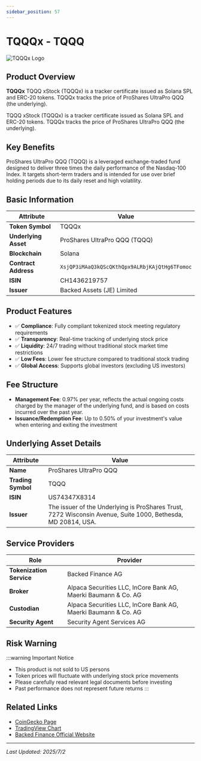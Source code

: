 ```yaml
---
sidebar_position: 57
---
```


# TQQQx - TQQQ

![TQQQx Logo](/img/tokens/tqqqx.svg)

## Product Overview

**TQQQx** TQQQ xStock (TQQQx) is a tracker certificate issued as Solana SPL and ERC-20 tokens. TQQQx tracks the price of ProShares UltraPro QQQ (the underlying).

TQQQ xStock (TQQQx) is a tracker certificate issued as Solana SPL and ERC-20 tokens. TQQQx tracks the price of ProShares UltraPro QQQ (the underlying).

## Key Benefits

ProShares UltraPro QQQ (TQQQ) is a leveraged exchange-traded fund designed to deliver three times the daily performance of the Nasdaq-100 Index. It targets short-term traders and is intended for use over brief holding periods due to its daily reset and high volatility.

## Basic Information

| Attribute | Value |
|------|----|
| **Token Symbol** | TQQQx |
| **Underlying Asset** | ProShares UltraPro QQQ (TQQQ) |
| **Blockchain** | Solana |
| **Contract Address** | `XsjQP3iMAaQ3kQScQKthQpx9ALRbjKAjQtHg6TFomoc` |
| **ISIN** | CH1436219757 |
| **Issuer** | Backed Assets (JE) Limited |

## Product Features

- ✅ **Compliance**: Fully compliant tokenized stock meeting regulatory requirements
- ✅ **Transparency**: Real-time tracking of underlying stock price
- ✅ **Liquidity**: 24/7 trading without traditional stock market time restrictions
- ✅ **Low Fees**: Lower fee structure compared to traditional stock trading
- ✅ **Global Access**: Supports global investors (excluding US investors)

## Fee Structure

- **Management Fee**: 0.97% per year, reflects the actual ongoing costs charged by the manager of the underlying fund, and is based on costs incurred over the past year.
- **Issuance/Redemption Fee**: Up to 0.50% of your investment's value when entering and exiting the investment

## Underlying Asset Details

| Attribute | Value |
|------|----|
| **Name** | ProShares UltraPro QQQ |
| **Trading Symbol** | TQQQ |
| **ISIN** | US74347X8314 |
| **Issuer** | The issuer of the Underlying is ProShares Trust, 7272 Wisconsin Avenue, Suite 1000, Bethesda, MD 20814, USA. |

## Service Providers

| Role | Provider |
|------|----|
| **Tokenization Service** | Backed Finance AG |
| **Broker** | Alpaca Securities LLC, InCore Bank AG, Maerki Baumann & Co. AG |
| **Custodian** | Alpaca Securities LLC, InCore Bank AG, Maerki Baumann & Co. AG |
| **Security Agent** | Security Agent Services AG |

## Risk Warning

:::warning Important Notice
- This product is not sold to US persons
- Token prices will fluctuate with underlying stock price movements
- Please carefully read relevant legal documents before investing
- Past performance does not represent future returns
:::

## Related Links

- [CoinGecko Page](https://www.coingecko.com/)
- [TradingView Chart](https://www.tradingview.com/)
- [Backed Finance Official Website](https://backed.fi/)

---

*Last Updated: 2025/7/2*
